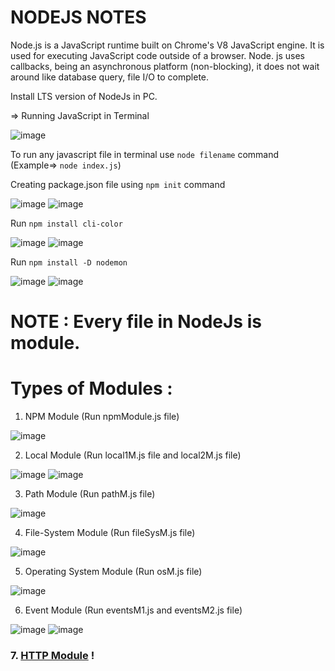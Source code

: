 # NODEJS NOTES

Node.js is a JavaScript runtime built on Chrome's V8 JavaScript engine. It is used for executing JavaScript code outside of a browser.
Node. js uses callbacks, being an asynchronous platform (non-blocking), it does not wait around like database query, file I/O to complete.

Install LTS version of NodeJs in PC.

=> Running JavaScript in Terminal

![image](https://user-images.githubusercontent.com/90856664/148516830-f023f94c-8bd8-4d9a-b3b8-73ebe13c58be.png)

To run any javascript file in terminal use `node filename` command   (Example=> `node index.js`)

Creating package.json file using `npm init` command 

![image](https://user-images.githubusercontent.com/90856664/148523189-a43018c8-07cd-41b7-83e9-e8e6662ca71c.png)
![image](https://user-images.githubusercontent.com/90856664/148523468-8f6b6bd3-5e6a-49f8-ac32-ef3590b8ce7f.png)

Run `npm install cli-color`

![image](https://user-images.githubusercontent.com/90856664/148524538-20eb2f17-ca62-49bf-9dca-52a57df7d75d.png)
![image](https://user-images.githubusercontent.com/90856664/148524569-ec61b2c9-e4f4-4f42-bc6b-8a2b747302c2.png)

Run `npm install -D nodemon`

![image](https://user-images.githubusercontent.com/90856664/148527628-f1e9a161-01a0-4cea-8151-0e23c87ff0d5.png)
![image](https://user-images.githubusercontent.com/90856664/148527668-f25a85de-f55e-495b-acc6-733540989dbc.png)


# NOTE : Every file in NodeJs is module.

# Types of Modules :

1. NPM Module (Run npmModule.js file)

![image](https://user-images.githubusercontent.com/86548591/148542247-d8c787e4-4de5-47b7-91a9-e9935ac6cd19.png)

2. Local Module (Run local1M.js file and local2M.js file)

![image](https://user-images.githubusercontent.com/86548591/148543986-bc554a88-a279-42bb-99d8-473a86291dd7.png)
![image](https://user-images.githubusercontent.com/86548591/148547628-7589e420-45f1-4f7b-a6f2-6888251963f2.png)

3. Path Module (Run pathM.js file)

![image](https://user-images.githubusercontent.com/86548591/148590524-bf7ca7f3-0e23-44e5-8abb-19587bb05400.png)

4. File-System Module (Run fileSysM.js file)

![image](https://user-images.githubusercontent.com/86548591/148594847-5063ee47-d1f8-466d-8ea7-a10c832c39f8.png)

5. Operating System Module (Run osM.js file)

![image](https://user-images.githubusercontent.com/86548591/148597905-aac2daa3-680e-4916-9b21-e239bcb7d99e.png)

6. Event Module (Run eventsM1.js and eventsM2.js file)

![image](https://user-images.githubusercontent.com/86548591/148633580-06ef94af-4d7c-4900-a20d-400b9281dc81.png)
![image](https://user-images.githubusercontent.com/86548591/148633754-4c0230a0-cf6d-45bb-bf9b-1daee065c918.png)


### 7. [HTTP Module](https://github.com/shivangguptax/NodeJs-Notes2) !

